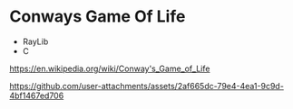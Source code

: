 # Conways Game Of Life 
- RayLib
- C

https://en.wikipedia.org/wiki/Conway's_Game_of_Life

https://github.com/user-attachments/assets/2af665dc-79e4-4ea1-9c9d-4bf1467ed706
